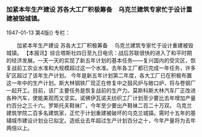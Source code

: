 ### 加紧本年生产建设  苏各大工厂积极筹备　乌克兰建筑专家忙于设计重建被毁城镇。

1947-01-13
第4版()
专栏：

　　加紧本年生产建设
    苏各大工厂积极筹备
  　乌克兰建筑专家忙于设计重建被毁城镇。
    【本报讯】综合塔斯社四日至九日电讯：战后苏联很快的进入了和平时期的经济发展。一天一天的实现了新五年计划的基本任务——复兴国内的受灾区，恢复战前工农业水准和大规模超过这一个水准。去年各工厂都已完成一年任务，许多矿区超过了该年生产计划。
    今年是新五年计划第二年度，各大工厂已在积极布置这一年中的生产计划。斯大林钢铁厂现正在修复中之鼓风炉与敞口炉，将与卷钢厂一起开工。目前，该厂主要任务是恢复战前的生产力。莫斯科斯大林汽车厂正改进各种汽车，使能美观而又坚实。诺佛伊瓦诺夫纺织工厂计划至少要比去年增加产量约百分之三十六。罗斯托夫鞋袜厂，今年至少要出产鞋袜二百二十万双。
    乌克兰建筑学院二百多名建筑家，正忙于计划重建被破坏的乌克兰城镇。需时十五年的基辅城市建设计划业已拟定。造纸业去年超过生产计划百分之十，今年产量将为去年两倍以上。
